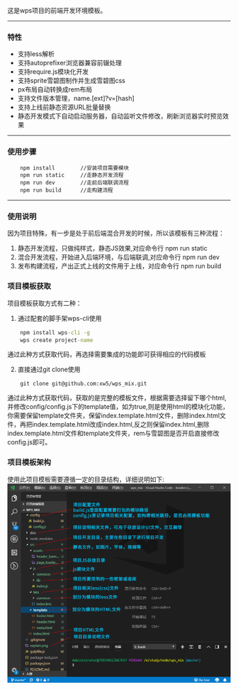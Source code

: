 这是wps项目的前端开发环境模板。

---

### 特性

* 支持less解析
* 支持autoprefixer浏览器兼容前辍处理
* 支持require.js模块化开发
* 支持sprite雪碧图制作并生成雪碧图css
* px布局自动转换成rem布局
* 支持文件版本管理，name.[ext]?v=[hash]
* 支持上线前静态资源URL批量替换
* 静态开发模式下自动启动服务器，自动监听文件修改，刷新浏览器实时预览效果

---

### 使用步骤

``` cmd
    npm install        //安装项目需要模块
    npm run static     //走静态开发流程
    npm run dev        //走前后端联调流程
    npm run build      //走构建流程
```

---

### 使用说明

因为项目特殊，有一步是处于前后端混合开发的时候，所以该模板有三种流程：

1. 静态开发流程，只做纯样式，静态JS效果,对应命令行 npm run static
2. 混合开发流程，开始进入后端环境，与后端联调,对应命令行 npm run dev
3. 发布构建流程，产出正式上线的文件用于上线，对应命令行 npm run build


### 项目模板获取

项目模板获取方式有二种：
1. 通过配套的脚手架wps-cli使用

``` cmd
    npm install wps-cli -g
    wps create project-name
```
通过此种方式获取代码，再选择需要集成的功能即可获得相应的代码模板

2. 直接通过git clone使用
```
    git clone git@github.com:xw5/wps_mix.git
```
通过此种方式获取代码，获取的是完整的模板文件，根据需要选择留下哪个html,并修改config/config.js下的template值，如为true,则是使用html的模块化功能，你需要保留template文件夹，保留index.template.html文件，删除index.html文件，再把index.template.html改成index.html,反之则保留index.html,删除index.template.html文件和template文件夹，rem与雪碧图是否开启直接修改config.js即可。

### 项目模板架构

使用此项目模板需要遵循一定的目录结构，详细说明如下:
![项目模板架构](https://raw.githubusercontent.com/xw5/wps_mix/master/explain.png)